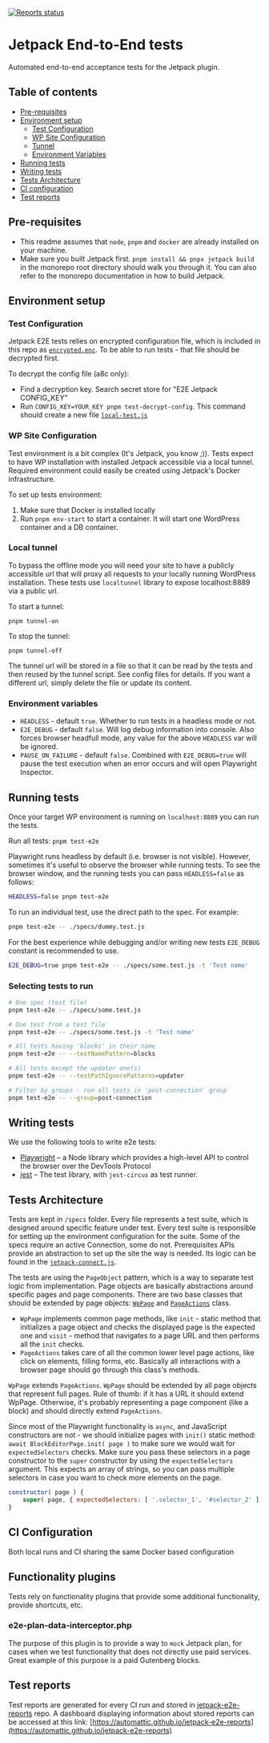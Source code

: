 [![Reports status](https://img.shields.io/website?down_color=grey&down_message=Dashboard%20offline&style=for-the-badge&label=E2E%20TEST%20REPORTS&up_color=green&up_message=see%20dashboard&url=https%3A%2F%2Fautomattic.github.io%2Fjetpack-e2e-reports%2F%23%2F)](https://automattic.github.io/jetpack-e2e-reports)

# Jetpack End-to-End tests

Automated end-to-end acceptance tests for the Jetpack plugin.

## Table of contents

- [Pre-requisites](#pre-requisites)
- [Environment setup](#environment-setup)
	- [Test Configuration](#test-configuration)
	- [WP Site Configuration](#wp-site-configuration)
	- [Tunnel](#local-tunnel)
	- [Environment Variables](#environment-variables)
- [Running tests](#running-tests)
- [Writing tests](#writing-tests)
- [Tests Architecture](#tests-architecture)
- [CI configuration](#ci-configuration)
- [Test reports](#test-reports)

## Pre-requisites

- This readme assumes that `node`, `pnpm` and `docker` are already installed on your machine.
- Make sure you built Jetpack first. `pnpm install && pnpx jetpack build` in the monorepo root directory should walk you through it. You can also refer to the monorepo documentation in how to build Jetpack.

## Environment setup

### Test Configuration

Jetpack E2E tests relies on encrypted configuration file, which is included in this repo as [`encrypted.enc`](./config/encrypted.enc). To be able to run tests - that file should be decrypted first.

To decrypt the config file (a8c only):

- Find a decryption key. Search secret store for "E2E Jetpack CONFIG_KEY"
- Run `CONFIG_KEY=YOUR_KEY pnpm test-decrypt-config`. This command should create a new file [`local-test.js`](./config/local-test.js)

### WP Site Configuration

Test environment is a bit complex (It's Jetpack, you know ;)). Tests expect to have WP installation with installed Jetpack accessible via a local tunnel. Required environment could easily be created using Jetpack's Docker infrastructure.

To set up tests environment:

1. Make sure that Docker is installed locally
2. Run `pnpm env-start` to start a container. It will start one WordPress container and a DB container.

### Local tunnel

To bypass the offline mode you will need your site to have a publicly accessible url that will proxy all requests to your locally running WordPress installation.
These tests use `localtunnel` library to expose localhost:8889 via a public url.

To start a tunnel:

```
pnpm tunnel-on
```

To stop the tunnel:

```
pnpm tunnel-off
```

The tunnel url will be stored in a file so that it can be read by the tests and then reused by the tunnel script. See config files for details. If you want a different url, simply delete the file or update its content.

### Environment variables

- `HEADLESS` - default `true`. Whether to run tests in a headless mode or not.
- `E2E_DEBUG` - default `false`. Will log debug information into console. Also forces browser headfull mode, any value for the above `HEADLESS` var will be ignored.
- `PAUSE_ON_FAILURE` - default `false`. Combined with `E2E_DEBUG=true` will pause the test execution when an error occurs and will open Playwright Inspector.

## Running tests

Once your target WP environment is running on `localhost:8889` you can run the tests.

Run all tests: `pnpm test-e2e`

Playwright runs headless by default (i.e. browser is not visible). However, sometimes it's useful to observe the browser while running tests. To see the browser window, and the running tests you can pass `HEADLESS=false` as follows:

```bash
HEADLESS=false pnpm test-e2e
```

To run an individual test, use the direct path to the spec. For example:

```bash
pnpm test-e2e -- ./specs/dummy.test.js
```

For the best experience while debugging and/or writing new tests `E2E_DEBUG` constant is recommended to use.

```bash
E2E_DEBUG=true pnpm test-e2e -- ./specs/some.test.js -t 'Test name'
```

### Selecting tests to run

```bash
# One spec (test file)
pnpm test-e2e -- ./specs/some.test.js

# One test from a test file
pnpm test-e2e -- ./specs/some.test.js -t 'Test name'

# All tests having 'blocks' in their name
pnpm test-e2e -- --testNamePattern=blocks

# All tests except the updater one(s)
pnpm test-e2e -- --testPathIgnorePatterns=updater

# Filter by groups - run all tests in 'post-connection' group
pnpm test-e2e -- --group=post-connection

```

## Writing tests

We use the following tools to write e2e tests:

- [Playwright](https://github.com/microsoft/playwright) – a Node library which provides a high-level API to control the browser over the DevTools Protocol
- [jest](https://jestjs.io/) – The test library, with `jest-circus` as test runner.

## Tests Architecture

Tests are kept in `/specs` folder. Every file represents a test suite, which is designed around specific feature under test.
Every test suite is responsible for setting up the environment configuration for the suite. Some of the specs require an active Connection, some do not. Prerequisites APIs provide an abstraction to set up the site the way is needed.
Its logic can be found in the [`jetpack-connect.js`](lib/flows/jetpack-connect.js).

The tests are using the `PageObject` pattern, which is a way to separate test logic from implementation. Page objects are basically abstractions around specific pages and page components.
There are two base classes that should be extended by page objects: [`WpPage`](lib/pages/wp-page.js) and [`PageActions`](lib/pages/page-actions.js) class.

- `WpPage` implements common page methods, like `init` - static method that initializes a page object and checks the displayed page is the expected one and `visit` - method that navigates to a page URL and then performs all the `init` checks.
- `PageActions` takes care of all the common lower level page actions, like click on elements, filling forms, etc. Basically all interactions with a browser page should go through this class's methods.

`WpPage` extends `PageActions`.
`WpPage` should be extended by all page objects that represent full pages. Rule of thumb: if it has a URL it should extend WpPage. Otherwise, it's probably representing a page component (like a block) and should directly extend `PageActions`.

Since most of the Playwright functionality is `async`, and JavaScript constructors are not - we should initialize pages with `init()` static method: `await BlockEditorPage.init( page )` to make sure we would wait for `expectedSelectors` checks.
Make sure you pass these selectors in a page constructor to the `super` constructor by using the `expectedSelectors` argument. This expects an array of strings, so you can pass multiple selectors in case you want to check more elements on the page.

```js
constructor( page ) {
	super( page, { expectedSelectors: [ '.selector_1', '#selector_2' ] } );
}
```

## CI Configuration

Both local runs and CI sharing the same Docker based configuration

## Functionality plugins

Tests rely on functionality plugins that provide some additional functionality, provide shortcuts, etc.

### e2e-plan-data-interceptor.php

The purpose of this plugin is to provide a way to `mock` Jetpack plan, for cases when we test functionality that does not directly use paid services. Great example of this purpose is a paid Gutenberg blocks.

## Test reports

Test reports are generated for every CI run and stored in [jetpack-e2e-reports](https://github.com/Automattic/jetpack-e2e-reports) repo. A dashboard displaying information about stored reports can be accessed at this link: [https://automattic.github.io/jetpack-e2e-reports](https://automattic.github.io/jetpack-e2e-reports)
